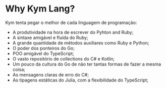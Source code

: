 # Why Kym Lang?

&#x20;Kym tenta pegar o melhor de cada linguagem de programação:

* A produtividade na hora de escrever do Pyhton and Ruby;
* A sintaxe amigável e fluída do Ruby;
* A grande quantidade de métodos auxiliares como Ruby e Python;
* O poder dos ponteiros do Go;
* POO amigável do TypeScript;
* O vasto repositório de collections do C# e Kotlin;
* Um pouco da cultura do Go de não ter tantas formas de fazer a mesma coisa;
* As mensagens claras de erro do C#;
* As tipagens estáticas do Julia, com a flexibilidade do TypeScript;
